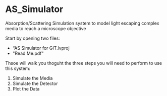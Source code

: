 # AS_Simulator
Absorption/Scattering Simulation system to model light escaping complex media to reach a microscope objective

Start by opening two files:
* “AS Simulator for GIT.lvproj
* "Read Me.pdf"

Thsoe will walk you thoguht the three steps you will need to perform to use this system:
1. Simulate the Media
2. Simulate the Detector
3. Plot the Data
